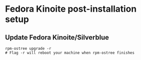# Fedora Kinoite post-installation setup

## Update Fedora Kinoite/Silverblue 

``` 
rpm-ostree upgrade -r  
# Flag -r will reboot your machine when rpm-ostree finishes 
```
